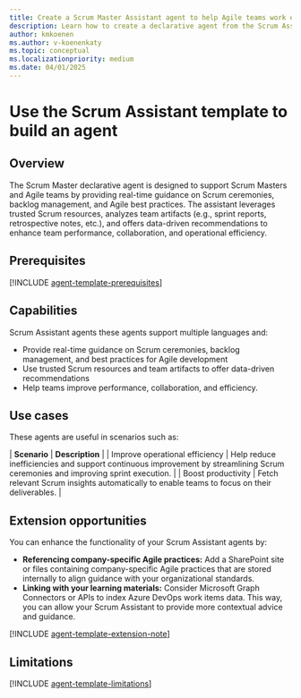 ```yaml
---
title: Create a Scrum Master Assistant agent to help Agile teams work effectively
description: Learn how to create a declarative agent from the Scrum Assistant template in Copilot Studio agent builder
author: kmkoenen
ms.author: v-koenenkaty
ms.topic: conceptual
ms.localizationpriority: medium
ms.date: 04/01/2025
---
```


# Use the Scrum Assistant template to build an agent

## Overview

The Scrum Master declarative agent is designed to support Scrum Masters and Agile teams by providing real-time guidance on Scrum ceremonies, backlog management, and Agile best practices. The assistant leverages trusted Scrum resources, analyzes team artifacts (e.g., sprint reports, retrospective notes, etc.), and offers data-driven recommendations to enhance team performance, collaboration, and operational efficiency.

## Prerequisites

[!INCLUDE [agent-template-prerequisites](includes/agent-template-prerequisites.md)]

## Capabilities

Scrum Assistant agents these agents support multiple languages and:

- Provide real-time guidance on Scrum ceremonies, backlog management, and best practices for Agile development
- Use trusted Scrum resources and team artifacts to offer data-driven recommendations
- Help teams improve performance, collaboration, and efficiency.

## Use cases

These agents are useful in scenarios such as:

| **Scenario** | **Description** |
| Improve operational efficiency   | Help reduce inefficiencies and support continuous improvement by streamlining Scrum ceremonies and improving sprint execution.   |
| Boost productivity   | Fetch relevant Scrum insights automatically to enable teams to focus on their deliverables. |

## Extension opportunities

You can enhance the functionality of your Scrum Assistant agents by:

- **Referencing company-specific Agile practices:** Add a SharePoint site or files containing company-specific Agile practices that are stored internally to align guidance with your organizational standards.
- **Linking with your learning materials:** Consider Microsoft Graph Connectors or APIs to index Azure DevOps work items data. This way, you can allow your Scrum Assistant to provide more contextual advice and guidance.

<!-- Note about IT involvement -->
[!INCLUDE [agent-template-extension-note](includes/agent-template-extension-note.md)]

## Limitations

[!INCLUDE [agent-template-limitations](includes/agent-template-limitations.md)]